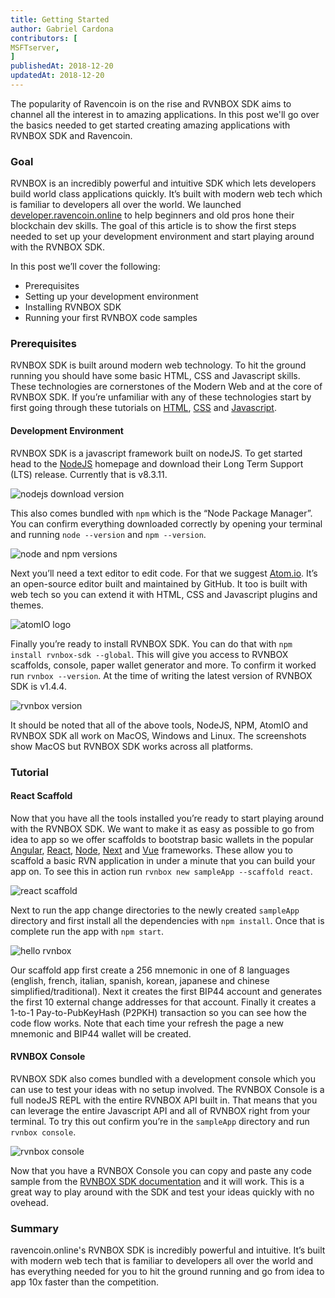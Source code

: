 ```yaml
---
title: Getting Started
author: Gabriel Cardona
contributors: [
MSFTserver,
]
publishedAt: 2018-12-20
updatedAt: 2018-12-20
---
```


The popularity of Ravencoin is on the rise and RVNBOX SDK aims to channel all the interest in to amazing applications. In this post we'll go over the basics needed to get started creating amazing applications with RVNBOX SDK and Ravencoin.

### Goal

RVNBOX is an incredibly powerful and intuitive SDK which lets developers build world class applications quickly. It’s built with modern web tech which is familiar to developers all over the world. We launched [developer.ravencoin.online](http://developer.ravencoin.online/) to help beginners and old pros hone their blockchain dev skills. The goal of this article is to show the first steps needed to set up your development environment and start playing around with the RVNBOX SDK.

In this post we’ll cover the following:

- Prerequisites
- Setting up your development environment
- Installing RVNBOX SDK
- Running your first RVNBOX code samples

### Prerequisites

RVNBOX SDK is built around modern web technology. To hit the ground running you should have some basic HTML, CSS and Javascript skills. These technologies are cornerstones of the Modern Web and at the core of RVNBOX SDK. If you’re unfamiliar with any of these technologies start by first going through these tutorials on [HTML](https://www.w3schools.com/htmL/), [CSS](https://www.w3schools.com/css/) and [Javascript](https://www.w3schools.com/jS/default.asp).

#### Development Environment

RVNBOX SDK is a javascript framework built on nodeJS. To get started head to the [NodeJS](https://nodejs.org/en/) homepage and download their Long Term Support (LTS) release. Currently that is v8.3.11.

![nodejs download version](/images/node-version.png)

This also comes bundled with `npm` which is the “Node Package Manager”. You can confirm everything downloaded correctly by opening your terminal and running `node --version` and `npm --version`.

![node and npm versions](/images/npm-version.png)

Next you’ll need a text editor to edit code. For that we suggest [Atom.io](http://atom.io/). It’s an open-source editor built and maintained by GitHub. It too is built with web tech so you can extend it with HTML, CSS and Javascript plugins and themes.

![atomIO logo](/images/atomio.png)

Finally you’re ready to install RVNBOX SDK. You can do that with `npm install rvnbox-sdk --global`. This will give you access to RVNBOX scaffolds, console, paper wallet generator and more. To confirm it worked run `rvnbox --version`. At the time of writing the latest version of RVNBOX SDK is v1.4.4.

![rvnbox version](/images/rvnbox-version.png)

It should be noted that all of the above tools, NodeJS, NPM, AtomIO and RVNBOX SDK all work on MacOS, Windows and Linux. The screenshots show MacOS but RVNBOX SDK works across all platforms.

### Tutorial

#### React Scaffold

Now that you have all the tools installed you’re ready to start playing around with the RVNBOX SDK. We want to make it as easy as possible to go from idea to app so we offer scaffolds to bootstrap basic wallets in the popular [Angular](https://github.com/raven-community/rvnbox-scaffold-angular), [React](https://github.com/raven-community/rvnbox-scaffold-react), [Node](https://github.com/raven-community/rvnbox-scaffold-node), [Next](https://github.com/raven-community/rvnbox-scaffold-next) and [Vue](https://github.com/raven-community/rvnbox-scaffold-vue) frameworks. These allow you to scaffold a basic RVN application in under a minute that you can build your app on. To see this in action run `rvnbox new sampleApp --scaffold react`.

![react scaffold](/images/react-scaffold.png)

Next to run the app change directories to the newly created `sampleApp` directory and first install all the dependencies with `npm install`. Once that is complete run the app with `npm start`.

![hello rvnbox](/images/hello-rvnbox2.png)

Our scaffold app first create a 256 mnemonic in one of 8 languages (english, french, italian, spanish, korean, japanese and chinese simplified/traditional). Next it creates the first BIP44 account and generates the first 10 external change addresses for that account. Finally it creates a 1-to-1 Pay-to-PubKeyHash (P2PKH) transaction so you can see how the code flow works. Note that each time your refresh the page a new mnemonic and BIP44 wallet will be created.

#### RVNBOX Console

RVNBOX SDK also comes bundled with a development console which you can use to test your ideas with no setup involved. The RVNBOX Console is a full nodeJS REPL with the entire RVNBOX API built in. That means that you can leverage the entire Javascript API and all of RVNBOX right from your terminal. To try this out confirm you’re in the `sampleApp` directory and run `rvnbox console`.

![rvnbox console](/images/rvnbox-console.png)

Now that you have a RVNBOX Console you can copy and paste any code sample from the [RVNBOX SDK documentation](http://developer.ravencoin.online/rvnbox/docs/getting-started) and it will work. This is a great way to play around with the SDK and test your ideas quickly with no ovehead.

### Summary

ravencoin.online's RVNBOX SDK is incredibly powerful and intuitive. It’s built with modern web tech that is familiar to developers all over the world and has everything needed for you to hit the ground running and go from idea to app 10x faster than the competition.
